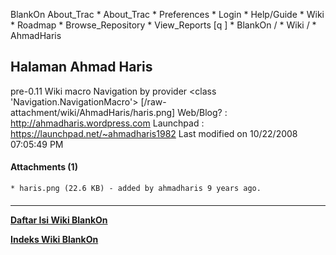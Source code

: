    BlankOn
 About_Trac
    * About_Trac
    * Preferences
    * Login
    * Help/Guide
    * Wiki
    * Roadmap
    * Browse_Repository
    * View_Reports
[q                 ]
    * BlankOn  /
    * Wiki  /
    * AhmadHaris
## Halaman Ahmad Haris
pre-0.11 Wiki macro Navigation by provider <class 'Navigation.NavigationMacro'>
[/raw-attachment/wiki/AhmadHaris/haris.png]
Web/Blog? : ​http://ahmadharis.wordpress.com
Launchpad : ​https://launchpad.net/~ahmadharis1982
Last modified on 10/22/2008 07:05:49 PM
#### Attachments (1)
    * haris.png​ (22.6 KB) - added by ahmadharis 9 years ago.
#### 
    
 
 
 
 
 
---
[**Daftar Isi Wiki BlankOn**](/DaftarIsi/README.md)
 
[**Indeks Wiki BlankOn**](/Indeks.md)
